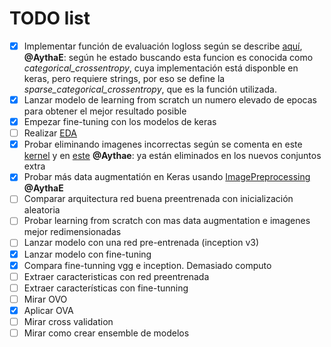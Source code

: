 # TODO list
- [x] Implementar función de evaluación logloss según se describe [aquí](https://www.kaggle.com/c/intel-mobileodt-cervical-cancer-screening#evaluation), **@AythaE**: según he estado buscando esta funcion es conocida como _categorical_crossentropy_, cuya implementación está disponble en keras, pero requiere strings, por eso se define la _sparse_categorical_crossentropy_, que es la función utilizada.
- [x] Lanzar modelo de learning from scratch un numero elevado de epocas para obtener el mejor resultado posible
- [x] Empezar fine-tuning con los modelos de keras
- [ ] Realizar [EDA](https://www.kaggle.com/philschmidt/cervix-eda-model-selection)
- [x] Probar eliminando imagenes incorrectas según se comenta en este [kernel](https://www.kaggle.com/deveaup/checking-bounding-boxes-and-additional-dataset/notebook/notebook) y en [este](https://www.kaggle.com/chiszpanski/non-cervix-images) **@Aythae**: ya están eliminados en los nuevos conjuntos extra
- [x] Probar más data augmentatión en Keras usando [ImagePreprocessing](https://keras.io/preprocessing/image/#imagedatagenerator) **@AythaE**
- [ ] Comparar arquitectura red buena preentrenada con inicialización aleatoria
- [ ] Probar learning from scratch con mas data augmentation e imagenes mejor redimensionadas
- [ ] Lanzar modelo con una red pre-entrenada (inception v3)
- [x] Lanzar modelo con fine-tuning
- [x] Compara fine-tunning vgg e inception. Demasiado computo
- [ ] Extraer caracteristicas con red preentrenada
- [ ] Extraer características con fine-tunning
- [ ] Mirar OVO
- [x] Aplicar OVA
- [ ] Mirar cross validation
- [ ] Mirar como crear ensemble de modelos

